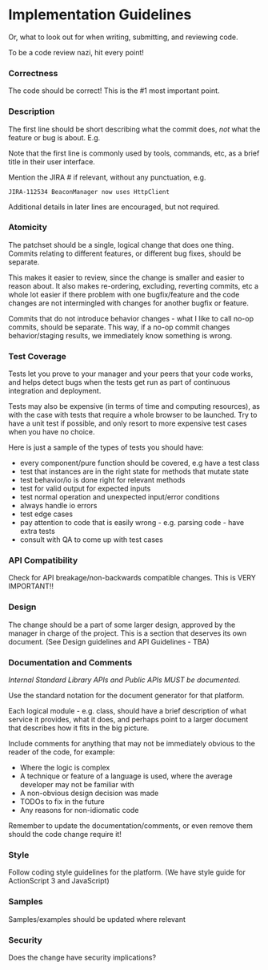 Implementation Guidelines
=========================

Or, what to look out for when writing, submitting, and reviewing code.

To be a code review nazi, hit every point!

### Correctness

The code should be correct! This is the #1 most important point.

### Description

The first line should be short describing what the commit does, _not_ what the feature or bug is about. E.g.

Note that the first line is commonly used by tools, commands, etc, as a brief title in their user interface.

Mention the JIRA # if relevant, without any punctuation, e.g.

    JIRA-112534 BeaconManager now uses HttpClient

Additional details in later lines are encouraged, but not required.

### Atomicity

The patchset should be a single, logical change that does one thing. Commits relating to different features, or different bug fixes, should be separate.

This makes it easier to review, since the change is smaller and easier to reason about. It also makes re-ordering, excluding, reverting commits, etc a whole lot easier if there problem with one bugfix/feature and the code changes are not intermingled with changes for another bugfix or feature.

Commits that do not introduce behavior changes - what I like to call no-op commits, should be separate. This way, if a no-op commit changes behavior/staging results, we immediately know something is wrong.

### Test Coverage

Tests let you prove to your manager and your peers that your code works, and helps detect bugs when the tests get run as part of continuous integration and deployment.

Tests may also be expensive (in terms of time and computing resources), as with the case with tests that require a whole browser to be launched. Try to have a unit test if possible, and only resort to more expensive test cases when you have no choice.

Here is just a sample of the types of tests you should have:

- every component/pure function should be covered, e.g have a test class
- test that instances are in the right state for methods that mutate state
- test behavior/io is done right for relevant methods
- test for valid output for expected inputs
- test normal operation and unexpected input/error conditions
- always handle io errors
- test edge cases
- pay attention to code that is easily wrong - e.g. parsing code - have extra tests
- consult with QA to come up with test cases

### API Compatibility

Check for API breakage/non-backwards compatible changes. This is VERY IMPORTANT!!

### Design

The change should be a part of some larger design, approved by the manager in charge of the project. This is a section that deserves its own document.
(See Design guidelines and API Guidelines - TBA)

### Documentation and Comments

*Internal Standard Library APIs and Public APIs MUST be documented.*

Use the standard notation for the document generator for that platform.

Each logical module - e.g. class, should have a brief description of what service it provides, what it does, and perhaps point to a larger document that describes how it fits in the big picture.

Include comments for anything that may not be immediately obvious to the reader of the code, for example:

- Where the logic is complex
- A technique or feature of a language is used, where the average developer may not be familiar with
- A non-obvious design decision was made
- TODOs to fix in the future
- Any reasons for non-idiomatic code

Remember to update the documentation/comments, or even remove them should the code change require it!

### Style

Follow coding style guidelines for the platform. (We have style guide for ActionScript 3 and JavaScript)

### Samples

Samples/examples should be updated where relevant

### Security

Does the change have security implications?

